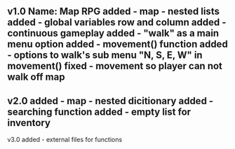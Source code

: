v1.0
Name: Map RPG
added - map - nested lists
added - global variables row and column
added - continuous gameplay
added - "walk" as a main menu option
added - movement() function
added - options to walk's sub menu "N, S, E, W" in movement()
fixed - movement so player can not walk off map
--------------------------------------------------------------
v2.0
added - map - nested dicitionary
added - searching function
added - empty list for inventory
--------------------------------------------------------------
v3.0
added - external files for functions